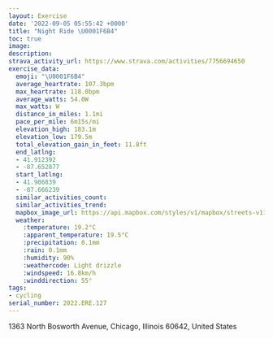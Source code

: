 ```yaml
---
layout: Exercise
date: '2022-09-05 05:55:42 +0000'
title: "Night Ride \U0001F6B4"
toc: true
image:
description:
strava_activity_url: https://www.strava.com/activities/7756694650
exercise_data:
  emoji: "\U0001F6B4"
  average_heartrate: 107.3bpm
  max_heartrate: 118.0bpm
  average_watts: 54.0W
  max_watts: W
  distance_in_miles: 1.1mi
  pace_per_mile: 6m15s/mi
  elevation_high: 183.1m
  elevation_low: 179.5m
  total_elevation_gain_in_feet: 11.8ft
  end_latlng:
  - 41.912392
  - -87.652877
  start_latlng:
  - 41.906839
  - -87.666239
  similar_activities_count:
  similar_activities_trend:
  mapbox_image_url: https://api.mapbox.com/styles/v1/mapbox/streets-v11/static/path-5+787af2-1.0(oex~F~iavOY%3Fs%40LgC%40i%40C%5B%40sCCUHGAOSJgCEwBKoBFa%40Dq%40DoDC%7B%40EWEsC%40cCDy%40EQC%7BBEg%40FcDMKDmBCaFDeDCkCEsA%40_CAe%40EYGmB%3FkAQ%5BLgBBQIOQPMB),pin-s-s+e5b22e(-87.6664,41.90824),pin-s-f+89ae00(-87.65310999999998,41.911)/auto/800x800?access_token=pk.eyJ1Ijoiam9zaGJlY2ttYW4iLCJhIjoiY205eWR2aDd1MWZ6djJrbXc4a3M0bWZleiJ9.XiG9OWkNcZk2QzjJbxLB4A
  weather:
    :temperature: 19.2°C
    :apparent_temperature: 19.5°C
    :precipitation: 0.1mm
    :rain: 0.1mm
    :humidity: 90%
    :weathercode: Light drizzle
    :windspeed: 16.8km/h
    :winddirection: 55°
tags:
- cycling
serial_number: 2022.ERE.127
---
```

1363 North Bosworth Avenue, Chicago, Illinois 60642, United States
